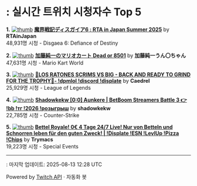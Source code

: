 # : 실시간 트위치 시청자수 Top 5

**1.** [![thumb](https://static-cdn.jtvnw.net/previews-ttv/live_user_rtainjapan-320x180.jpg)](https://twitch.tv/RTAinJapan)
**[魔界戦記ディスガイア6 : RTA in Japan Summer 2025](https://twitch.tv/RTAinJapan)** by **RTAinJapan**<br>48,931명 시청  - Disgaea 6: Defiance of Destiny

**2.** [![thumb](https://static-cdn.jtvnw.net/previews-ttv/live_user_kato_junichi0817-320x180.jpg)](https://twitch.tv/加藤純一うん〇ちゃん)
**[加藤純一のマリオカート Dead or 8501](https://twitch.tv/加藤純一うん〇ちゃん)** by **加藤純一うん〇ちゃん**<br>47,631명 시청  - Mario Kart World

**3.** [![thumb](https://static-cdn.jtvnw.net/previews-ttv/live_user_caedrel-320x180.jpg)](https://twitch.tv/Caedrel)
**[🔴LOS RATONES SCRIMS VS BIG - BACK AND READY TO GRIND FOR THE TROPHY🔴-  !dpmlol !discord !displate](https://twitch.tv/Caedrel)** by **Caedrel**<br>25,929명 시청  - League of Legends

**4.** [![thumb](https://static-cdn.jtvnw.net/previews-ttv/live_user_shadowkekw-320x180.jpg)](https://twitch.tv/shadowkekw)
**[Shadowkekw [0:0] Aunkere | BetBoom Streamers Battle 3 👉 !bb !тг !2026 !розыгрыш](https://twitch.tv/shadowkekw)** by **shadowkekw**<br>22,785명 시청  - Counter-Strike

**5.** [![thumb](https://static-cdn.jtvnw.net/previews-ttv/live_user_trymacs-320x180.jpg)](https://twitch.tv/Trymacs)
**[Bettel Royale! 0€ 4 Tage 24/7 Live! Nur von Betteln und Schnorren leben für den guten Zweck! | !Displate !ESN !LevlUp !Pizza !Chips](https://twitch.tv/Trymacs)** by **Trymacs**<br>19,223명 시청  - Special Events


---
: 마지막 업데이트: 2025-08-13 12:28 UTC

Powered by [Twitch API](https://dev.twitch.tv/docs/api/reference) · 자동화 봇